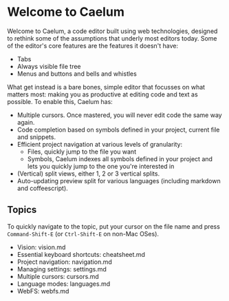 Welcome to Caelum
==============

Welcome to Caelum, a code editor built using web technologies, designed to rethink
some of the assumptions that underly most editors today. Some of the editor's
core features are the features it doesn't have:

* Tabs
* Always visible file tree
* Menus and buttons and bells and whistles

What get instead is a bare bones, simple editor that focusses on what matters
most: making you as productive at editing code and text as possible. To enable
this, Caelum has:

* Multiple cursors. Once mastered, you will never edit code the same way again.
* Code completion based on symbols defined in your project, current file and
  snippets.
* Efficient project navigation at various levels of granularity:
    * Files, quickly jump to the file you want
    * Symbols, Caelum indexes all symbols defined in your project and lets you
      quickly jump to the one you're interested in
* (Vertical) split views, either 1, 2 or 3 vertical splits.
* Auto-updating preview split for various languages (including markdown and
  coffeescript).

Topics
------

To quickly navigate to the topic, put your cursor on the file name and press
`Command-Shift-E` (or `Ctrl-Shift-E` on non-Mac OSes).

* Vision: vision.md
* Essential keyboard shortcuts: cheatsheet.md
* Project navigation: navigation.md
* Managing settings: settings.md
* Multiple cursors: cursors.md
* Language modes: languages.md
* WebFS: webfs.md
